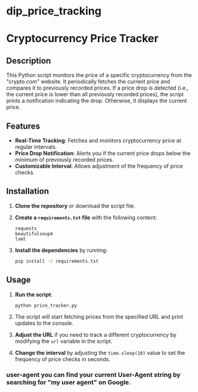 # dip_price_tracking



# Cryptocurrency Price Tracker

## Description

This Python script monitors the price of a specific cryptocurrency from the "crypto.com" website. It periodically fetches the current price and compares it to previously recorded prices. If a price drop is detected (i.e., the current price is lower than all previously recorded prices), the script prints a notification indicating the drop. Otherwise, it displays the current price.

## Features

- **Real-Time Tracking**: Fetches and monitors cryptocurrency price at regular intervals.
- **Price Drop Notification**: Alerts you if the current price drops below the minimum of previously recorded prices.
- **Customizable Interval**: Allows adjustment of the frequency of price checks.

## Installation

1. **Clone the repository** or download the script file.

2. **Create a `requirements.txt` file** with the following content:

    ```
    requests
    beautifulsoup4
    lxml
    ```

3. **Install the dependencies** by running:

    ```bash
    pip install -r requirements.txt
    ```

## Usage

1. **Run the script**:

    ```bash
    python price_tracker.py
    ```

2. The script will start fetching prices from the specified URL and print updates to the console.

3. **Adjust the URL** if you need to track a different cryptocurrency by modifying the `url` variable in the script.

4. **Change the interval** by adjusting the `time.sleep(10)` value to set the frequency of price checks in seconds.


### user-agent you can find your current User-Agent string by searching for "my user agent" on Google.


